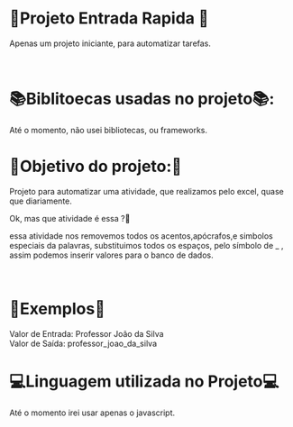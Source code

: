 # 📑Projeto Entrada Rapida 📑
Apenas um projeto iniciante, para automatizar tarefas.

</br>

# 📚Biblitoecas usadas no projeto📚:
Até o momento, não usei bibliotecas, ou frameworks.
</br>

# 🎯Objetivo do projeto:🎯
Projeto para automatizar uma atividade, que realizamos pelo excel, quase que diariamente.

Ok, mas que atividade é essa ?🫤

essa atividade nos removemos todos os acentos,apócrafos,e simbolos especiais da palavras, substituimos todos os espaços,
pelo símbolo de _ , assim podemos inserir valores para o banco de dados.

</br>

# 🔎Exemplos🔎

Valor de Entrada: Professor João da Silva  </br> 
Valor de Saída: professor_joao_da_silva
</br>

# 💻Linguagem utilizada no Projeto💻
Até o momento irei usar apenas o javascript.



